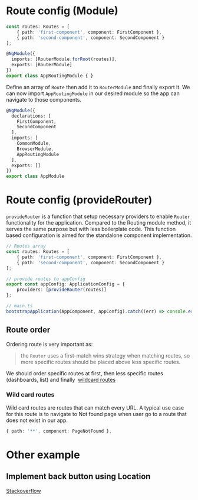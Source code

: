 # Route config (Module)
```typescript
const routes: Routes = [
	{ path: 'first-component', component: FirstComponent },
	{ path: 'second-component', component: SecondComponent }
];

@NgModule({
  imports: [RouterModule.forRoot(routes)],
  exports: [RouterModule]
})
export class AppRoutingModule { }
```

Define an array of `Route` then add it to `RouterModule` and finally export it. 
We can now import `AppRoutingModule` in our desired module so the app can navigate to those components.

```typescript
@NgModule({
  declarations: [
    FirstComponent,
    SecondComponent
  ],
  imports: [
    CommonModule,
    BrowserModule,
    AppRoutingModule
  ],
  exports: []
})
export class AppModule
```

# Route config (provideRouter)
`provideRouter` is a function that setup necessary providers to enable `Router` functionality for the application. 
Compared to the Routing module method, it serves the same purpose but with less boilerplate code.
This function based configuration is aimed for the standalone component implementation.

```typescript
// Routes array
const routes: Routes = [
	{ path: 'first-component', component: FirstComponent },
	{ path: 'second-component', component: SecondComponent }
];

// provide routes to appConfig
export const appConfig: ApplicationConfig = {
	providers: [provideRouter(routes)]
};

// main.ts
bootstrapApplication(AppComponent, appConfig).catch((err) => console.error(err));
```
## Route order
Ordering route is very important as: 
> the `Router` uses a first-match wins strategy when matching routes, so more specific routes should be placed above less specific routes.

We should order specific routes at first, then  less specific routes (dashboards, list) and finally  [wildcard routes](https://angular.io/guide/router#setting-up-wildcard-routes) 

### Wild card routes
Wild card routes are routes that can match every URL.
A typical use case for this route is to navigate to Not found page when user go to a route that does not exist in our app.

```typescript
{ path: '**', component: PageNotFound },
```
# Other example
## Implement back button using Location
[Stackoverflow](https://stackoverflow.com/questions/74339620/how-can-i-navigate-back-the-url-in-angular-14)
